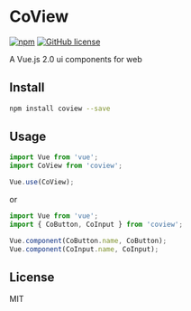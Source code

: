 # CoView

[![npm](https://img.shields.io/npm/v/coview.svg)](https://www.npmjs.com/package/coview)
[![GitHub license](https://img.shields.io/github/license/gxmari007/coview.svg)](https://github.com/gxmari007/coview/blob/master/LICENSE)

A Vue.js 2.0 ui components for web

## Install

```` bash
npm install coview --save
````

## Usage

````javascript
import Vue from 'vue';
import CoView from 'coview';

Vue.use(CoView);
````

or

````javascript
import Vue from 'vue';
import { CoButton, CoInput } from 'coview';

Vue.component(CoButton.name, CoButton);
Vue.component(CoInput.name, CoInput);
````

## License

MIT
